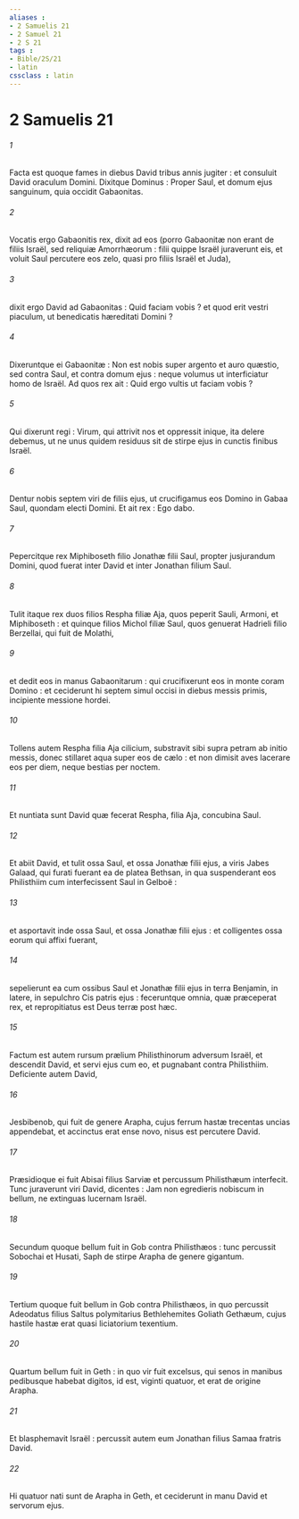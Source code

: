 ```yaml
---
aliases : 
- 2 Samuelis 21
- 2 Samuel 21
- 2 S 21
tags : 
- Bible/2S/21
- latin
cssclass : latin
---
```


# 2 Samuelis 21

###### 1
Facta est quoque fames in diebus David tribus annis jugiter : et consuluit David oraculum Domini. Dixitque Dominus : Proper Saul, et domum ejus sanguinum, quia occidit Gabaonitas.
###### 2
Vocatis ergo Gabaonitis rex, dixit ad eos (porro Gabaonitæ non erant de filiis Israël, sed reliquiæ Amorrhæorum : filii quippe Israël juraverunt eis, et voluit Saul percutere eos zelo, quasi pro filiis Israël et Juda),
###### 3
dixit ergo David ad Gabaonitas : Quid faciam vobis ? et quod erit vestri piaculum, ut benedicatis hæreditati Domini ?
###### 4
Dixeruntque ei Gabaonitæ : Non est nobis super argento et auro quæstio, sed contra Saul, et contra domum ejus : neque volumus ut interficiatur homo de Israël. Ad quos rex ait : Quid ergo vultis ut faciam vobis ?
###### 5
Qui dixerunt regi : Virum, qui attrivit nos et oppressit inique, ita delere debemus, ut ne unus quidem residuus sit de stirpe ejus in cunctis finibus Israël.
###### 6
Dentur nobis septem viri de filiis ejus, ut crucifigamus eos Domino in Gabaa Saul, quondam electi Domini. Et ait rex : Ego dabo.
###### 7
Pepercitque rex Miphiboseth filio Jonathæ filii Saul, propter jusjurandum Domini, quod fuerat inter David et inter Jonathan filium Saul.
###### 8
Tulit itaque rex duos filios Respha filiæ Aja, quos peperit Sauli, Armoni, et Miphiboseth : et quinque filios Michol filiæ Saul, quos genuerat Hadrieli filio Berzellai, qui fuit de Molathi,
###### 9
et dedit eos in manus Gabaonitarum : qui crucifixerunt eos in monte coram Domino : et ceciderunt hi septem simul occisi in diebus messis primis, incipiente messione hordei.
###### 10
Tollens autem Respha filia Aja cilicium, substravit sibi supra petram ab initio messis, donec stillaret aqua super eos de cælo : et non dimisit aves lacerare eos per diem, neque bestias per noctem.
###### 11
Et nuntiata sunt David quæ fecerat Respha, filia Aja, concubina Saul.
###### 12
Et abiit David, et tulit ossa Saul, et ossa Jonathæ filii ejus, a viris Jabes Galaad, qui furati fuerant ea de platea Bethsan, in qua suspenderant eos Philisthiim cum interfecissent Saul in Gelboë :
###### 13
et asportavit inde ossa Saul, et ossa Jonathæ filii ejus : et colligentes ossa eorum qui affixi fuerant,
###### 14
sepelierunt ea cum ossibus Saul et Jonathæ filii ejus in terra Benjamin, in latere, in sepulchro Cis patris ejus : feceruntque omnia, quæ præceperat rex, et repropitiatus est Deus terræ post hæc.
###### 15
Factum est autem rursum prælium Philisthinorum adversum Israël, et descendit David, et servi ejus cum eo, et pugnabant contra Philisthiim. Deficiente autem David,
###### 16
Jesbibenob, qui fuit de genere Arapha, cujus ferrum hastæ trecentas uncias appendebat, et accinctus erat ense novo, nisus est percutere David.
###### 17
Præsidioque ei fuit Abisai filius Sarviæ et percussum Philisthæum interfecit. Tunc juraverunt viri David, dicentes : Jam non egredieris nobiscum in bellum, ne extinguas lucernam Israël.
###### 18
Secundum quoque bellum fuit in Gob contra Philisthæos : tunc percussit Sobochai et Husati, Saph de stirpe Arapha de genere gigantum.
###### 19
Tertium quoque fuit bellum in Gob contra Philisthæos, in quo percussit Adeodatus filius Saltus polymitarius Bethlehemites Goliath Gethæum, cujus hastile hastæ erat quasi liciatorium texentium.
###### 20
Quartum bellum fuit in Geth : in quo vir fuit excelsus, qui senos in manibus pedibusque habebat digitos, id est, viginti quatuor, et erat de origine Arapha.
###### 21
Et blasphemavit Israël : percussit autem eum Jonathan filius Samaa fratris David.
###### 22
Hi quatuor nati sunt de Arapha in Geth, et ceciderunt in manu David et servorum ejus.
